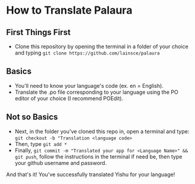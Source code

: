 # How to Translate Palaura

## First Things First

* Clone this repository by opening the terminal in a folder of your choice and typing ```git clone https://github.com/lainsce/palaura```

## Basics

* You'll need to know your language's code (ex. en = English).
* Translate the .po file corresponding to your language using the PO editor of your choice (I recommend POEdit).

## Not so Basics

* Next, in the folder you've cloned this repo in, open a terminal and type: ```git checkout -b "Translation <language code>```
* Then, type ```git add *```
* Finally, ```git commit -m "Translated your app for <Language Name>" && git push```, follow the instructions in the terminal if need be, then type your github username and password.

And that's it! You've successfully translated Yishu for your language!